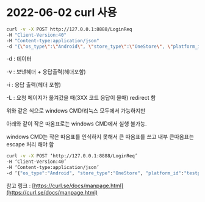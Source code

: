 # 2022-06-02 curl 사용

```bash
curl -v -X POST http://127.0.0.1:8888/LoginReq
-H "Client-Version:40" 
-H "Content-type:application/json" 
-d "{\"os_type\":\"Android\", \"store_type\":\"OneStore\", \"platform_id\":\"testplatformid\"}"
```

 -d : 데이터

-v : 보낸헤더 + 응답출력(헤더포함)

-i : 응답 출력(헤더 포함)

-L : 요청 페이지가 옮겨갔을 때(3XX 코드 응답이 올때) redirect 함

위와 같은 식으로 windows CMD/리눅스 모두에서 가능하지만

아래와 같이 작은 따옴표로는 windows CMD에서 실행 불가능.

windows CMD는 작은 따옴표를 인식하지 못해서 큰 따옴표를 쓰고 내부 큰따옴표는 escape 처리 해야 함

```bash
curl -v -X POST ‘http://127.0.0.1:8888/LoginReq’ 
-H ‘Client-Version:40’
-H ‘Content-type:application/json’
-d ‘{"os_type":"Android", "store_type":"OneStore", "platform_id":"testplatformid"}’
```

참고 링크 : [https://curl.se/docs/manpage.html](https://curl.se/docs/manpage.html)